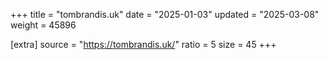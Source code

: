 +++
title = "tombrandis.uk"
date = "2025-01-03"
updated = "2025-03-08"
weight = 45896

[extra]
source = "https://tombrandis.uk/"
ratio = 5
size = 45
+++
